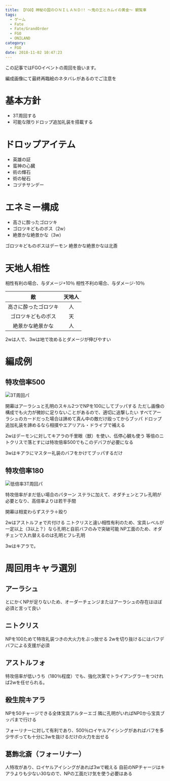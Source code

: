 ```yaml
---
title: 【FGO】神秘の国のＯＮＩＬＡＮＤ!! ～鬼の王とカムイの黄金～ 観覧車
tags:
  - ゲーム
  - Fate
  - Fate/GrandOrder
  - FGO
  - ONILAND
category:
  - FGO
date: 2018-11-02 10:47:23
---
```



この記事ではFGOイベントの周回を扱います。

編成画像にて最終再臨絵のネタバレがあるのでご注意を

<!-- more -->

# 基本方針

* 3T周回する
* 可能な限りドロップ追加礼装を搭載する

# ドロップアイテム

* 英雄の証
* 蛮神の心臓
* 術の輝石
* 術の秘石
* コヅチサンデー

# エネミー構成

* 高さに酔ったゴロツキ
* ゴロツキどものボス（2w）
* 絶景かな絶景かな（3w）

ゴロツキどものボスはデーモン
絶景かな絶景かなは北斎

# 天地人相性

相性有利の場合、与ダメージ+10％
相性不利の場合、与ダメージ-10％

|敵|天地人|
|:-:|:--:|
|高さに酔ったゴロツキ|人|
|ゴロツキどものボス|天|
|絶景かな絶景かな|人|

2wは人で、3wは地で攻めるとダメージが伸びやすい

# 編成例

## 特攻倍率500

![3T周回パ](ferris-wheel.png "3T周回パ")

開幕はアーラシュと孔明のスキル2つでNPを100にしてブッパする
ただし画像の構成でも火力が微妙に足りないことがあるので、適切に追撃したい
すべてアーラシュのカードだった場合は諦めて真ん中の敵だけ殴ってからブッパ
ドロップ追加礼装を諦めるなら相撲やエアリアル・ドライブで補える

2wはデーモンに対してキアラの千里眼（獣）を使い、伍停心観も使う
等倍のニトクリスで落とすには特攻倍率500でもこのデバフが必要になる

3wはキアラにマスター礼装のバフをかけてブッパするだけ

## 特攻倍率180

![低倍率3T周回パ](ferris-wheel-low.png "低倍率3T周回パ")

特攻倍率がまだ低い場合のパターン
ステラに加えて、オダチェンとフレ孔明が必要となり、高倍率よりは若干手間

開幕は相変わらずステラ＋殴り

2wはアストルフォで片付ける
ニトクリスと違い相性有利のため、宝具レベルが一定以上（3以上？）なら孔明と自前バフのみで突破可能
NP工面のため、オダチェンで入れ替えるのは孔明とフレ孔明

3wはキアラで。

# 周回用キャラ選別

## アーラシュ

とにかくNPが足りないため、オーダーチェンジまたはアーラシュの存在はほぼ必須と言って良い

## ニトクリス

NPを100ためて特攻礼装つきの大火力をぶっ放せる
2wを切り抜けるにはバフデバフによる支援が必須

## アストルフォ

特攻倍率が低いうち（180％程度）でも、強化次第でトライアングラーをつければ2wを任せられる。

## 殺生院キアラ

NPを50チャージできる全体宝具アルターエゴ
隣に孔明がいればNP0から宝具ブッパまで行ける

フォーリナーに対して有利であり、500％ロイヤルアイシングがあればバフを多少サボっても十分に3wを抜けるだけの火力を出せる

## 葛飾北斎（フォーリナー）

人特攻があり、ロイヤルアイシングがあれば3wで戦える
自前のNPチャージはキアラよりも少ない30なので、NPの工面だけ気を使う必要はある
